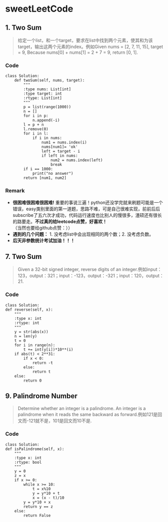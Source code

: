 # sweetLeetCode
## 1. Two Sum
> 给定一个list，和一个target，要求在list中找到两个元素，使其和为该target，输出这两个元素的index。例如Given nums = [2, 7, 11, 15], target = 9, Because nums[0] + nums[1] = 2 + 7 = 9, return [0, 1].

### Code
    class Solution:
        def twoSum(self, nums, target):
            """
            :type nums: List[int]
            :type target: int
            :rtype: List[int]
            """
            p = list(range(1000))
            n = []
            for i in p:
                n.append(-i)
            l = p + n
            l.remove(0)
            for i in l:
                if i in nums:
                    num1 = nums.index(i)
                    nums[num1]= 'ok'
                    left = target - i
                    if left in nums:
                        num2 = nums.index(left)
                        break
            if i == 1000:
                print("no answer")
            return [num1, num2]
### Remark
- **很困难很困难很困难!** 重要的事说三遍！python还没学完就来刷题可能是一个错误，easy类别里面的第一道题，思路不难，可是自己很难实现，前前后后subscribe了五六次才成功，代码运行速度也比别人的慢很多，渣硕还有很长的路要走。**不过真的给leetcode点赞，好喜欢！**（当然也要给github点赞：））
- **遇到的几个问题：** 1. 没考虑list中会出现相同的两个数；2. 没考虑负数。
- **后天非参数统计考试加油！！！** 


## 7. Two Sum
> Given a 32-bit signed integer, reverse digits of an integer.例如input：123，output：321；input：-123，output：-321；input：120，output：21.

### Code
    class Solution:
    def reverse(self, x):
        """
        :type x: int
        :rtype: int
        """
        y = str(abs(x))
        n = len(y)
        t = 0      
        for i in range(n):
            t += int(y[i])*10**(i)
        if abs(t) < 2**31:
            if x < 0:
                return -t
            else:
                return t
        else:
            return 0


## 9. Palindrome Number
> Determine whether an integer is a palindrome. An integer is a palindrome when it reads the same backward as forward.例如121是回文而-121就不是，101是回文而10不是.
### Code
    class Solution:
    def isPalindrome(self, x):
        """
        :type x: int
        :rtype: bool
        """
        y = 0
        z = x
        if x >= 0:
            while x >= 10:
                t = x%10
                y = y*10 + t
                x = (x - t)/10
            y = y*10 + x
            return y == z
        else:
            return False

